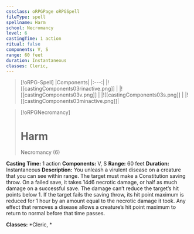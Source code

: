 ```yaml
---
cssclass: oRPGPage oRPGSpell
fileType: spell
spellname: Harm
school: Necromancy
level: 6
castingTime: 1 action
ritual: false
components: V, S
range: 60 feet
duration: Instantaneous
classes: Cleric,
---
```

> [!oRPG-Spell]
> |Components|
> |:---:|
> |![[castingComponents03rinactive.png]] |
> |![[castingComponents03v.png]] |
> |![[castingComponents03s.png]] |
> |![[castingComponents03minactive.png]]|

> [!oRPGNecromancy]
>#  Harm
> Necromancy  (6)

**Casting Time:** 1 action
**Components:** V, S
**Range:** 60 feet
**Duration:**  Instantaneous
**Description:**
You unleash a virulent disease on a creature that you can see within range. The target must make a Constitution saving throw. On a failed save, it takes 14d6 necrotic damage, or half as much damage on a successful save. The damage can’t reduce the target’s hit points below 1. If the target fails the saving throw, its hit point maximum is reduced for 1 hour by an amount equal to the necrotic damage it took. Any effect that removes a disease allows a creature’s hit point maximum to return to normal before that time passes.



**Classes:**  *Cleric, *


